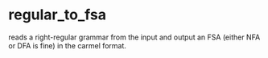 # regular_to_fsa
reads a right-regular grammar from the input and output an FSA (either NFA or DFA is fine) in the carmel format.
